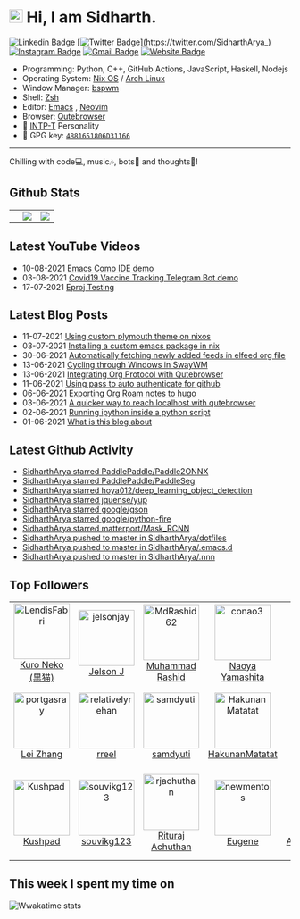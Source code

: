<!--

Thank you if you like this profile README!

BUT, please DO NOT copy this and create your profile based on it.

You can use it as a reference, and copy a part of it, but DO NOT copy
all of this and create your profile based on it.

It is very common that you forget to change some information and leave
mine in your profile. This has happened too many times.

And, this profile README is auto-updated by GitHub Actions, you can read
[the official documentation](https://docs.github.com/actions) to learn
how to use it.

Only when you know what you are copying should you paste it. So, again,
please DO NOT copy this and create your profile based on it.

What's more, you can find other awesome profile READMEs at
https://github.com/abhisheknaiidu/awesome-github-profile-readme. There
could be a profile README that fits you better than this one.

Wish you a good-looking profile README!

-->

# <img src='https://qpluspicture.oss-cn-beijing.aliyuncs.com/6LjjQA/Hi.gif' alt='Hi' width="24"/> Hi, I am Sidharth.

[![Linkedin Badge](https://img.shields.io/badge/-sidhartharya---blue?style=flat&logo=Linkedin&logoColor=white&link=https://www.linkedin.com/in/sidhartharya-/)](https://www.linkedin.com/in/sidhartharya-/)
[![Twitter Badge](https://img.shields.io/badge/-@SidharthArya__-1ca0f1?style=flat&labelColor=1ca0f1&logo=twitter&logoColor=white&link=https://twitter.com/SidharthArya_)](https://twitter.com/SidharthArya_)
[![Instagram Badge](https://img.shields.io/badge/-@sidhartharya66-purple?style=flat&logo=instagram&logoColor=white&link=https://instagram.com/sidhartharya66/)](https://instagram.com/sidhartharya66)
[![Gmail Badge](https://img.shields.io/badge/-sidhartharya-c14438?style=flat&logo=Gmail&logoColor=white&link=mailto:sidhartharya10@gmail.com)](mailto:sidhartharya10@gmail.com)
[![Website Badge](https://img.shields.io/badge/-sidhartharya.me-47CCCC?style=flat&logo=Google-Chrome&logoColor=white&link=https://sidhartharya.me)](https://sidhartharya.me)

-   Programming: Python, C++, GitHub Actions, JavaScript, Haskell, Nodejs
-   Operating System: [Nix OS](https://nixos.org/) / [Arch Linux](https://archlinux.org/)
-   Window Manager: [bspwm](https://github.com/baskerville/bspwm) 
-   Shell: [Zsh](https://www.zsh.org/)
-   Editor: [Emacs](https://www.gnu.org/software/emacs/) , [Neovim](https://neovim.io/)
-   Browser: [Qutebrowser](https://qutebrowser.org/)
-   :wave: [INTP-T](https://www.16personalities.com/intp-personality) Personality
-   :key: GPG key: [`4881651806D31166`](https://github.com/SidharthArya.gpg)

---

Chilling with code💻, music🎶, bots🤖 and thoughts💭!

## Github Stats

<table border="0">
 <tr>
<td class="d-inline">
  <td>
<img src="https://github-readme-stats.vercel.app/api?username=SidharthArya&count_private=true&show_icons=true" />

</td>

<td>
<img src="https://github-readme-stats.vercel.app/api/top-langs/?username=SidharthArya&layout=compact"/>

</td>

</table>

## Latest YouTube Videos

<!-- YOUTUBE:START -->
 - 10-08-2021 [Emacs Comp IDE demo](https://www.youtube.com/watch?v=zY0gr3Tv3hU)
 - 03-08-2021 [Covid19 Vaccine Tracking Telegram Bot demo](https://www.youtube.com/watch?v=9W0XNbmQQRQ)
 - 17-07-2021 [Eproj Testing](https://www.youtube.com/watch?v=UFLeJTyE4IA)<!-- YOUTUBE:END -->

## Latest Blog Posts
<!-- BLOG-POST-LIST:START -->
 - 11-07-2021 [Using custom plymouth theme on nixos](https://sidhartharya.github.io/using-custom-plymouth-theme-on-nixos/)
 - 03-07-2021 [Installing a custom emacs package in nix](https://sidhartharya.github.io/installing-a-custom-emacs-package-in-nix/)
 - 30-06-2021 [Automatically fetching newly added feeds in elfeed org file](https://sidhartharya.github.io/automatically-fetching-newly-added-feeds-in-elfeed-org-file/)
 - 13-06-2021 [Cycling through Windows in SwayWM](https://sidhartharya.github.io/cycling-through-windows-in-swaywm/)
 - 13-06-2021 [Integrating Org Protocol with Qutebrowser](https://sidhartharya.github.io/integrating-org-protocol-with-qutebrowser/)
 - 11-06-2021 [Using pass to auto authenticate for github](https://sidhartharya.github.io/using-pass-to-auto-authenticate-for-github/)
 - 06-06-2021 [Exporting Org Roam notes to hugo](https://sidhartharya.github.io/exporting-org-roam-notes-to-hugo/)
 - 03-06-2021 [A quicker way to reach localhost with qutebrowser](https://sidhartharya.github.io/a-quicker-way-to-reach-localhost-with-qutebrowser/)
 - 02-06-2021 [Running ipython inside a python script](https://sidhartharya.github.io/running-ipython-inside-a-python-script/)
 - 01-06-2021 [What is this blog about](https://sidhartharya.github.io/what-is-this-blog-about/)<!-- BLOG-POST-LIST:END -->


## Latest Github Activity

<!-- GITHUB:START -->
- [SidharthArya starred PaddlePaddle/Paddle2ONNX](https://github.com/PaddlePaddle/Paddle2ONNX)
- [SidharthArya starred PaddlePaddle/PaddleSeg](https://github.com/PaddlePaddle/PaddleSeg)
- [SidharthArya starred hoya012/deep_learning_object_detection](https://github.com/hoya012/deep_learning_object_detection)
- [SidharthArya starred jquense/yup](https://github.com/jquense/yup)
- [SidharthArya starred google/gson](https://github.com/google/gson)
- [SidharthArya starred google/python-fire](https://github.com/google/python-fire)
- [SidharthArya starred matterport/Mask_RCNN](https://github.com/matterport/Mask_RCNN)
- [SidharthArya pushed to master in SidharthArya/dotfiles](https://github.com/SidharthArya/dotfiles/compare/672745af21...03dcf9c1ac)
- [SidharthArya pushed to master in SidharthArya/.emacs.d](https://github.com/SidharthArya/.emacs.d/compare/b34802cdf9...4c6a802956)
- [SidharthArya pushed to master in SidharthArya/.nnn](https://github.com/SidharthArya/.nnn/compare/e842249624...7eb5d2934a)
<!-- GITHUB:END -->

## Top Followers
<!--START_SECTION:top-followers-->
<table>
  <tr>
    <td align="center">
      <a href="https://github.com/LendisFabri">
        <img src="https://avatars2.githubusercontent.com/u/16249870" width="100px;" alt="LendisFabri"/>
      </a>
      <br />
      <a href="https://github.com/LendisFabri">Kuro Neko (黒猫)</a>
    </td>
    <td align="center">
      <a href="https://github.com/jelsonjay">
        <img src="https://avatars2.githubusercontent.com/u/50907905" width="100px;" alt="jelsonjay"/>
      </a>
      <br />
      <a href="https://github.com/jelsonjay">Jelson J</a>
    </td>
    <td align="center">
      <a href="https://github.com/MdRashid62">
        <img src="https://avatars2.githubusercontent.com/u/55427374" width="100px;" alt="MdRashid62"/>
      </a>
      <br />
      <a href="https://github.com/MdRashid62">Muhammad Rashid</a>
    </td>
    <td align="center">
      <a href="https://github.com/conao3">
        <img src="https://avatars2.githubusercontent.com/u/4703128" width="100px;" alt="conao3"/>
      </a>
      <br />
      <a href="https://github.com/conao3">Naoya Yamashita</a>
    </td>
    <td align="center">
      <a href="https://github.com/Top-coder-1">
        <img src="https://avatars2.githubusercontent.com/u/87107784" width="100px;" alt="Top-coder-1"/>
      </a>
      <br />
      <a href="https://github.com/Top-coder-1">Top-Coder</a>
    </td>
    <td align="center">
      <a href="https://github.com/maskegger">
        <img src="https://avatars2.githubusercontent.com/u/3811321" width="100px;" alt="maskegger"/>
      </a>
      <br />
      <a href="https://github.com/maskegger">AM</a>
    </td>
    <td align="center">
      <a href="https://github.com/Tiancheng-Luo">
        <img src="https://avatars2.githubusercontent.com/u/6097951" width="100px;" alt="Tiancheng-Luo"/>
      </a>
      <br />
      <a href="https://github.com/Tiancheng-Luo">Tiancheng-Luo</a>
    </td>
  </tr>
  <tr>
    <td align="center">
      <a href="https://github.com/portgasray">
        <img src="https://avatars2.githubusercontent.com/u/17681580" width="100px;" alt="portgasray"/>
      </a>
      <br />
      <a href="https://github.com/portgasray">Lei Zhang</a>
    </td>
    <td align="center">
      <a href="https://github.com/relativelyrehan">
        <img src="https://avatars2.githubusercontent.com/u/48210765" width="100px;" alt="relativelyrehan"/>
      </a>
      <br />
      <a href="https://github.com/relativelyrehan">rreel </a>
    </td>
    <td align="center">
      <a href="https://github.com/samdyuti">
        <img src="https://avatars2.githubusercontent.com/u/69840173" width="100px;" alt="samdyuti"/>
      </a>
      <br />
      <a href="https://github.com/samdyuti">samdyuti</a>
    </td>
    <td align="center">
      <a href="https://github.com/HakunanMatatat">
        <img src="https://avatars2.githubusercontent.com/u/56817048" width="100px;" alt="HakunanMatatat"/>
      </a>
      <br />
      <a href="https://github.com/HakunanMatatat">HakunanMatatat</a>
    </td>
    <td align="center">
      <a href="https://github.com/G0rav">
        <img src="https://avatars2.githubusercontent.com/u/62126889" width="100px;" alt="G0rav"/>
      </a>
      <br />
      <a href="https://github.com/G0rav">Gaurav</a>
    </td>
    <td align="center">
      <a href="https://github.com/ChandanCharchit">
        <img src="https://avatars2.githubusercontent.com/u/74564556" width="100px;" alt="ChandanCharchit"/>
      </a>
      <br />
      <a href="https://github.com/ChandanCharchit">Chandan Charchit Sahoo</a>
    </td>
    <td align="center">
      <a href="https://github.com/Shailenderyedugani">
        <img src="https://avatars2.githubusercontent.com/u/71877234" width="100px;" alt="Shailenderyedugani"/>
      </a>
      <br />
      <a href="https://github.com/Shailenderyedugani">Shailender Yedugani</a>
    </td>
  </tr>
  <tr>
    <td align="center">
      <a href="https://github.com/Kushpad">
        <img src="https://avatars2.githubusercontent.com/u/89928620" width="100px;" alt="Kushpad"/>
      </a>
      <br />
      <a href="https://github.com/Kushpad">Kushpad</a>
    </td>
    <td align="center">
      <a href="https://github.com/souvikg123">
        <img src="https://avatars2.githubusercontent.com/u/63902209" width="100px;" alt="souvikg123"/>
      </a>
      <br />
      <a href="https://github.com/souvikg123">souvikg123</a>
    </td>
    <td align="center">
      <a href="https://github.com/rjachuthan">
        <img src="https://avatars2.githubusercontent.com/u/7797813" width="100px;" alt="rjachuthan"/>
      </a>
      <br />
      <a href="https://github.com/rjachuthan">Rituraj Achuthan</a>
    </td>
    <td align="center">
      <a href="https://github.com/newmentos">
        <img src="https://avatars2.githubusercontent.com/u/2989858" width="100px;" alt="newmentos"/>
      </a>
      <br />
      <a href="https://github.com/newmentos">Eugene</a>
    </td>
    <td align="center">
      <a href="https://github.com/AmanGupta273">
        <img src="https://avatars2.githubusercontent.com/u/77335745" width="100px;" alt="AmanGupta273"/>
      </a>
      <br />
      <a href="https://github.com/AmanGupta273">AmanGupta273</a>
    </td>
    <td align="center">
      <a href="https://github.com/Abhishekkashyap07">
        <img src="https://avatars2.githubusercontent.com/u/84564038" width="100px;" alt="Abhishekkashyap07"/>
      </a>
      <br />
      <a href="https://github.com/Abhishekkashyap07">Abhishekkashyap07</a>
    </td>
    <td align="center">
      <a href="https://github.com/APARNAGADHIYA">
        <img src="https://avatars2.githubusercontent.com/u/66026499" width="100px;" alt="APARNAGADHIYA"/>
      </a>
      <br />
      <a href="https://github.com/APARNAGADHIYA">APARNA RAJESH GADHIYA</a>
    </td>
  </tr>
</table>
<!--END_SECTION:top-followers-->

## This week I spent my time on

![Wwakatime stats](https://github-readme-stats-taupe-two.vercel.app/api/wakatime?username=SidharthArya&hide_title=true&hide_border=true&langs_count=5)

